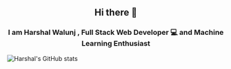 <h2 align="center">Hi there 👋</h2>
<h3 align="center">I am Harshal Walunj , Full Stack Web Developer 💻 and Machine Learning Enthusiast</h3>

![Harshal's GitHub stats](https://github-readme-stats.vercel.app/api?username=harshal239&show_icons=true&theme=radical)
